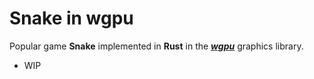 # Snake in wgpu

Popular game **Snake** implemented in **Rust** in the **_[wgpu](https://github.com/gfx-rs/wgpu)_** graphics library.

* WIP
